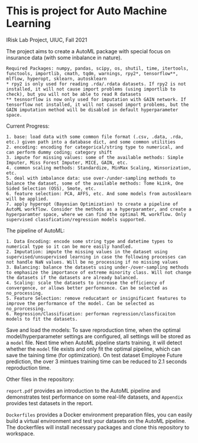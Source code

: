 # This is project for Auto Machine Learning

IRisk Lab Project, UIUC, Fall 2021

The project aims to create a AutoML package with special focus on insurance data (with some inbalance in nature).

```
Required Packages: numpy, pandas, scipy, os, shutil, time, itertools, functools, importlib, cmath, tqdm, warnings, rpy2*, tensorflow**, mlflow, hyperopt, sklearn, autosklearn
* rpy2 is only used for reading .rda/.rdata datasets. If rpy2 is not installed, it will not cause import problems (using importlib to check), but you will not be able to read R datasets
** tesnsorflow is now only used for imputation with GAIN network. If tensorflow not installed, it will not caused import problems, but the GAIN imputation method will be disabled in default hyperparameter space.
```

Current Progress:
```
1. base: load data with some common file format (.csv, .data, .rda, etc.) given path into a database dict, and some common utilities
2. encoding: encoding for categorical/string type to numerical, and can perform dummy coding; category shift
3. impute for missing values: some of the available methods: Simple Imputer, Miss Forest Imputer, MICE, GAIN, etc.
4. common scaling methods: Standardize, MinMax Scaling, Winsorization, etc.
5. deal with imbalance data: use over-/under-sampling methods to balance the dataset, some of the available methods: Tome kLink, One Sided Selection (OSS), Smote, etc.
6. feature selection: PCA, AFFS, etc. And some models from autosklearn will be applied.
7. apply hyperopt (Bayesian Optimization) to create a pipeline of AutoML workflow. Consider the methods as a hyperparamter, and create a hyperparamter space, where we can find the optimal ML workflow. Only supervised classfication/regression models supported.
```

The pipeline of AutoML: 
```
1. Data Encoding: encode some string type and datetime types to numerical type so it can be more easily handled.
2. Imputation: impute the missing values in the dataset using supervised/unsupervised learning in case the following processes can not handle NaN values. Will be no_processing if no missing values
3. Balancing: balance the datasets using under-/over-sampling methods to emphasize the importance of extreme minority class. Will not change the datasets if the datasets are already balanced.
4. Scaling: scale the datasets to increase the efficiency of convergence, or allows better performance. Can be selected as no_processing.
5. Feature Selection: remove reducatant or insignificant features to improve the performance of the model. Can be selected as no_prorcessing.
6. Regression/Classification: performan regression/classficaiton models to fit the datasets.
```

Save and load the models: To save reproduction time, when the optimal model/hyperparameter settings are configured, all settings will be stored as a `model` file. Next time when AutoML pipeline starts training, it will detect whether the `model` file exists and only fit the optimal pipeline, which can save the taining time (for optimization). On test dataset Employee Future prediction, the over 3 mintues training time can be reduced to 2.1 seconds reproduction time.

Other files in the repository:

`report.pdf` provides an introduction to the AutoML pipeline and demonstrates test performance on some real-life datasets, and `Appendix` provides test datasets in the report.

`Dockerfiles` provides a Docker environment preparation files, you can easily build a virtual environment and test your datasets on the AutoML pipeline. The dockerfiles will install necessary packages and clone this repository to workspace.
